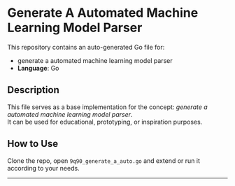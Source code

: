 # Generate A Automated Machine Learning Model Parser

This repository contains an auto-generated Go file for:

- generate a automated machine learning model parser
- **Language**: Go

## Description

This file serves as a base implementation for the concept: *generate a automated machine learning model parser*.  
It can be used for educational, prototyping, or inspiration purposes.

## How to Use

Clone the repo, open `9q90_generate_a_auto.go` and extend or run it according to your needs.

---


